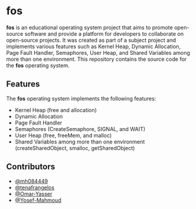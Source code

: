 # fos

**fos** is an educational operating system project that aims to promote open-source software and provide a platform for developers to collaborate on open-source projects. It was created as part of a subject project and implements various features such as Kernel Heap, Dynamic Allocation, Page Fault Handler, Semaphores, User Heap, and Shared Variables among more than one environment. This repository contains the source code for the **fos** operating system.

## Features

The **fos** operating system implements the following features:

- Kernel Heap (free and allocation)
- Dynamic Allocation
- Page Fault Handler
- Semaphores (CreateSemaphore, SIGNAL, and WAIT)
- User Heap (free, freeMem, and malloc)
- Shared Variables among more than one environment (createSharedObject, smalloc, getSharedObject)


## Contributors
- [@mh084449](https://github.com/mh084449)
- [@tenafrangelos](https://github.com/tenafrangelos)
- [@Omar-Yasser](https://github.com/Omar-Yasser) 
- [@Yosef-Mahmoud](https://github.com/Silverhorse7) 


